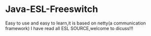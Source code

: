 # Java-ESL-Freeswitch
Easy to use and easy to learn,it is based on netty(a communication framework)
I have read all ESL SOURCE,welcome to dicuss!!!
